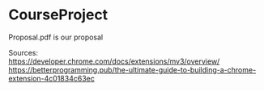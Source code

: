 # CourseProject

Proposal.pdf is our proposal

Sources:  
https://developer.chrome.com/docs/extensions/mv3/overview/  
https://betterprogramming.pub/the-ultimate-guide-to-building-a-chrome-extension-4c01834c63ec  
